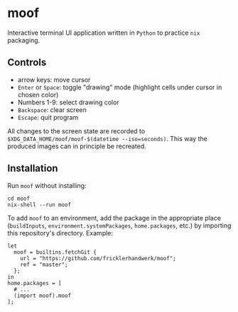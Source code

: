 # moof

Interactive terminal UI application written in `Python` to practice `nix` packaging.

## Controls

- arrow keys: move cursor
- `Enter` or `Space`: toggle "drawing" mode (highlight cells under cursor in chosen color)
- Numbers 1-9: select drawing color
- `Backspace`: clear screen
- `Escape`: quit program

All changes to the screen state are recorded to `$XDG_DATA_HOME/moof/moof-$(datetime --iso=seconds)`.
This way the produced images can in principle be recreated.

## Installation

Run `moof` without installing:

    cd moof
    nix-shell --run moof

To add `moof` to an environment, add the package in the appropriate place (`buildInputs`, `environment.systemPackages`, `home.packages`, etc.) by importing this repository's directory. Example:

    let
      moof = builtins.fetchGit {
        url = "https://github.com/fricklerhandwerk/moof";
        ref = "master";
      };
    in
    home.packages = [
      # ...
      (import moof).moof
    ];

  
